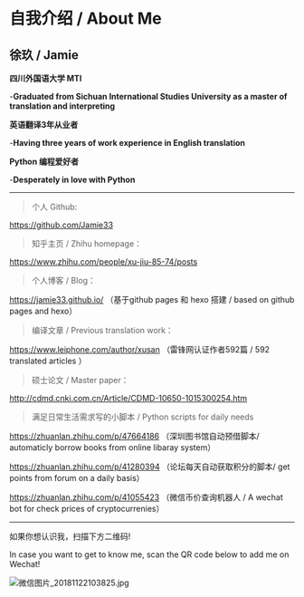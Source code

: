 # 自我介绍 / About Me

## 徐玖 / Jamie

**四川外国语大学 MTI** 

-**Graduated from Sichuan International Studies University as a master of translation and interpreting**  

**英语翻译3年从业者**

-**Having three years of work experience in English translation** 

**Python 编程爱好者**

-**Desperately in love with Python**

---

> 个人 Github:

https://github.com/Jamie33    

> 知乎主页 / Zhihu homepage：

https://www.zhihu.com/people/xu-jiu-85-74/posts 

> 个人博客 / Blog：

https://jamie33.github.io/  （基于github pages 和 hexo 搭建 / based on github pages and hexo） 

> 编译文章 / Previous translation work：

https://www.leiphone.com/author/xusan （雷锋网认证作者592篇 / 592 translated articles ）

> 硕士论文 / Master paper：

http://cdmd.cnki.com.cn/Article/CDMD-10650-1015300254.htm 

> 满足日常生活需求写的小脚本 / Python scripts for daily needs

https://zhuanlan.zhihu.com/p/47664186  （深圳图书馆自动预借脚本/ automaticly borrow books from online libaray system）

https://zhuanlan.zhihu.com/p/41280394  （论坛每天自动获取积分的脚本/ get points from forum on a daily basis）

https://zhuanlan.zhihu.com/p/41055423  （微信币价查询机器人 / A wechat bot for check prices of cryptocurrenies）

---

如果你想认识我，扫描下方二维码!

In case you want to get to know me, scan the QR code below to add me on Wechat!

![微信图片_20181122103825.jpg](https://i.loli.net/2018/11/22/5bf61b52eb3c5.jpg)
